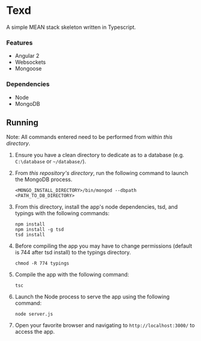 Texd
=================

A simple MEAN stack skeleton written in Typescript.

### Features

* Angular 2
* Websockets
* Mongoose

### Dependencies

* Node
* MongoDB

## Running 

Note: All commands entered need to be performed from within *this directory*.

1. Ensure you have a clean directory to dedicate as to a database (e.g. `C:\database` or `~/database/`). 

2. From *this repository's directory*, run the following command to launch the MongoDB process.
    ```shell
    <MONGO_INSTALL_DIRECTORY>/bin/mongod --dbpath <PATH_TO_DB_DIRECTORY>
    ```

3. From this directory, install the app's node dependencies, tsd, and typings with the following commands:
    ```shell
    npm install
    npm install -g tsd
    tsd install
    ```

4. Before compiling the app you may have to change permissions (default is 744 after tsd install) to the typings directory.
    ```shell
    chmod -R 774 typings
    ```

5. Compile the app with the following command:
    ```shell
    tsc
    ```

7. Launch the Node process to serve the app using the following command:
    ```shell
    node server.js
    ```

7. Open your favorite browser and navigating to `http://localhost:3000/` to access the app.
